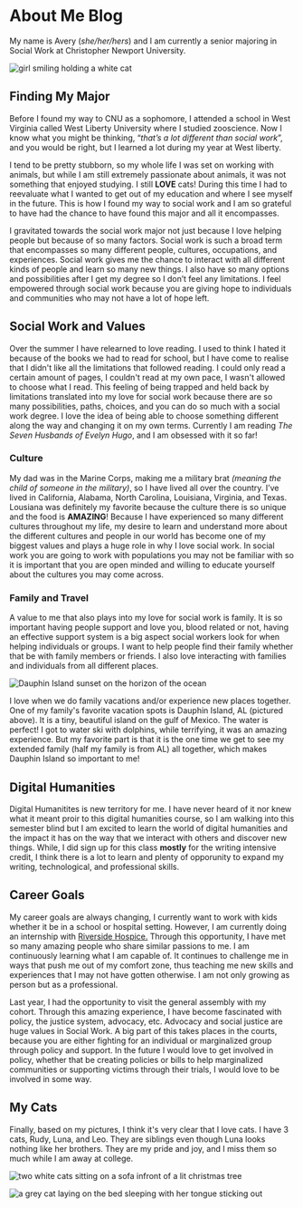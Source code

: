 # About Me Blog

My name is Avery (_she/her/hers_) and I am currently a senior majoring in Social Work at Christopher Newport University. 

![girl smiling holding a white cat](https://averylayne01.github.io/averylayne01/images/rudy.jpg)

## Finding My Major

Before I found my way to CNU as a sophomore, I attended a school in West Virginia called West Liberty University where I studied zooscience. Now I know what you might be thinking, “_that’s a lot different than social work_”, and you would be right, but I learned a lot during my year at West liberty.

I tend to be pretty stubborn, so my whole life I was set on working with animals, but while I am still extremely passionate about animals, it was not something that enjoyed studying. I still **LOVE** cats! During this time I had to reevaluate what I wanted to get out of my education and where I see myself in the future. This is how I found my way to social work and I am so grateful to have had the chance to have found this major and all it encompasses.

I gravitated towards the social work major not just because I love helping people but because of so many factors. Social work is such a broad term that encompasses so many different people, cultures, occupations, and experiences. Social work gives me the chance to interact with all different kinds of people and learn so many new things. I also have so many options and possibilities after I get my degree so I don’t feel any limitations. I feel empowered through social work because you are giving hope to individuals and communities who may not have a lot of hope left. 

## Social Work and Values

Over the summer I have relearned to love reading. I used to think I hated it because of the books we had to read for school, but I have come to realise that I didn't like all the limitations that followed reading. I could only read a certain amount of pages, I couldn't read at my own pace, I wasn't allowed to choose what I read. This feeling of being trapped and held back by limitations translated into my love for social work because there are so many possibilities, paths, choices, and you can do so much with a social work degree. I love the idea of being able to choose something different along the way and changing it on my own terms. Currently I am reading _The Seven Husbands of Evelyn Hugo_, and I am obsessed with it so far! 

### Culture 

My dad was in the Marine Corps, making me a military brat _(meaning the child of someone in the military)_, so I have lived all over the country. I’ve lived in California, Alabama, North Carolina, Louisiana, Virginia, and Texas. Lousiana was definitely my favorite because the culture there is so unique and the food is **AMAZING**! Because I have experienced so many different cultures throughout my life, my desire to learn and understand more about the different cultures and people in our world has become one of my biggest values and plays a huge role in why I love social work. In social work you are going to work with populations you may not be familiar with so it is important that you are open minded and willing to educate yourself about the cultures you may come across. 

### Family and Travel

A value to me that also plays into my love for social work is family. It is so important having people support and love you, blood related or not, having an effective support system is a big aspect social workers look for when helping individuals or groups. I want to help people find their family whether that be with family members or friends. I also love interacting with families and individuals from all different places.

![Dauphin Island sunset on the horizon of the ocean](https://averylayne01.github.io/averylayne01/images/sunset.jpg) 

I love when we do family vacations and/or experience new places together. One of my family's favorite vacation spots is Dauphin Island, AL (pictured above). It is a tiny, beautiful island on the gulf of Mexico. The water is perfect! I got to water ski with dolphins, while terrifying, it was an amazing experience. But my favorite part is that it is the one time we get to see my extended family (half my family is from AL) all together, which makes Dauphin Island so important to me! 

## Digital Humanities 

Digital Humanitites is new territory for me. I have never heard of it nor knew what it meant proir to this digital humanities course, so I am walking into this semester blind but I am excited to learn the world of digital humanities and the impact it has on the way that we interact with others and discover new things. While, I did sign up for this class **mostly** for the writing intensive credit, I think there is a lot to learn and plenty of opporunity to expand my writing, technological, and professional skills.

## Career Goals

My career goals are always changing, I currently want to work with kids whether it be in a school or hospital setting. However, I am currently doing an internship with [Riverside Hospice.](www.riversideonline.com/lifelong-health-and-aging/lifelong-health-and-aging/services/hospice-and-palliative-care) Through this opportunity, I have met so many amazing people who share similar passions to me. I am continuously learning what I am capable of. It continues to challenge me in ways that push me out of my comfort zone, thus teaching me new skills and experiences that I may not have gotten otherwise. I am not only growing as person but as a professional. 

Last year, I had the opportunity to visit the general assembly with my cohort. Through this amazing experience, I have become fascinated with policy, the justice system, advocacy, etc. Advocacy and social justice are huge values in Social Work. A big part of this takes places in the courts, because you are either fighting for an individual or marginalized group through policy and support. In the future I would love to get involved in policy, whether that be creating policies or bills to help marginalized communities or supporting victims through their trials, I would love to be involved in some way.

## My Cats
	
Finally, based on my pictures, I think it's very clear that I love cats. I have 3 cats, Rudy, Luna, and Leo. They are siblings even though Luna looks nothing like her brothers. They are my pride and joy, and I miss them so much while I am away at college. 

![two white cats sitting on a sofa infront of a lit christmas tree](https://averylayne01.github.io/averylayne01/images/IMG_1915.JPG)

![a grey cat laying on the bed sleeping with her tongue sticking out](https://averylayne01.github.io/averylayne01/images/Luna.jpg)

